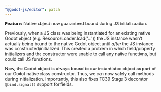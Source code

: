 ```yaml
---
"@godot-js/editor": patch
---
```


**Feature:** Native object now guaranteed bound during JS initializaation.

Previously, when a JS class was being instantiated for an existing
native Godot object (e.g. ResourceLoader.load('...')) the JS
instance wasn't actually being bound to the native Godot object
until _after_ the JS instance was constructed/initialized. This
created a problem in which field/property initializers and the
constructor were unable to call any native functions, but could
call JS functions.

Now, the Godot object is always bound to our instantiated object
as part of our Godot native class constructor. Thus, we can now
safely call methods during initialization. Importantly, this also
fixes TC39 Stage 3 decorator `@bind.signal()` support for fields.
